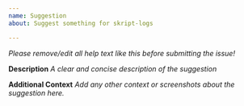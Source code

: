 ```yaml
---
name: Suggestion
about: Suggest something for skript-logs

---
```


*Please remove/edit all help text like this before submitting the issue!*

**Description**
*A clear and concise description of the suggestion*

**Additional Context**
*Add any other context or screenshots about the suggestion here.*
